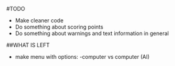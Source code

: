 #TODO

- Make cleaner code
- Do something about scoring points
- Do something about warnings and text information in general


##WHAT IS LEFT
- make menu with options:
    -computer vs computer (AI) 

